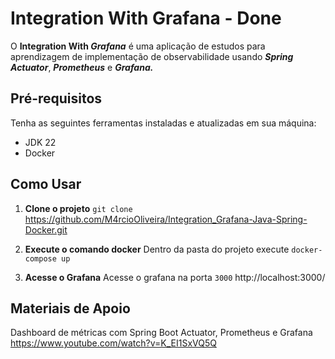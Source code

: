 # Integration With Grafana - Done

O  **Integration With *Grafana***  é uma aplicação de estudos para aprendizagem de implementação de observabilidade usando ***Spring Actuator***, ***Prometheus*** e ***Grafana.***

## Pré-requisitos

Tenha as seguintes ferramentas instaladas e atualizadas em sua máquina:
-   JDK 22
- Docker

## Como Usar

1.  **Clone o projeto**
    `git clone` https://github.com/M4rcioOliveira/Integration_Grafana-Java-Spring-Docker.git

2.   **Execute o comando docker**
     Dentro da pasta do projeto execute `docker-compose up`

3.  **Acesse o Grafana**
    Acesse o grafana na porta `3000` http://localhost:3000/

## Materiais de Apoio

Dashboard de métricas com Spring Boot Actuator, Prometheus e Grafana https://www.youtube.com/watch?v=K_EI1SxVQ5Q